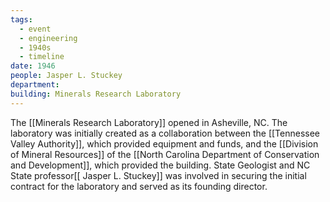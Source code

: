 ```yaml
---
tags:
  - event
  - engineering
  - 1940s
  - timeline
date: 1946
people: Jasper L. Stuckey
department: 
building: Minerals Research Laboratory
---
```

<span
	  class='ob-timelines' 
	  data-date='1946'  
	  data-class='orange'> 
</span>

The [[Minerals Research Laboratory]] opened in Asheville, NC. The laboratory was initially created as a collaboration between the [[Tennessee Valley Authority]], which provided equipment and funds, and the [[Division of Mineral Resources]] of the [[North Carolina Department of Conservation and Development]], which provided the building. State Geologist and NC State professor[[ Jasper L. Stuckey]] was involved in securing the initial contract for the laboratory and served as its founding director.